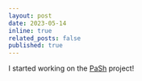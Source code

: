 ```yaml
---
layout: post
date: 2023-05-14
inline: true
related_posts: false
published: true
---
```


I started working on the [PaSh](https://binpa.sh/) project!
